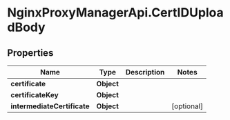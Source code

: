 # NginxProxyManagerApi.CertIDUploadBody

## Properties
Name | Type | Description | Notes
------------ | ------------- | ------------- | -------------
**certificate** | **Object** |  | 
**certificateKey** | **Object** |  | 
**intermediateCertificate** | **Object** |  | [optional] 
